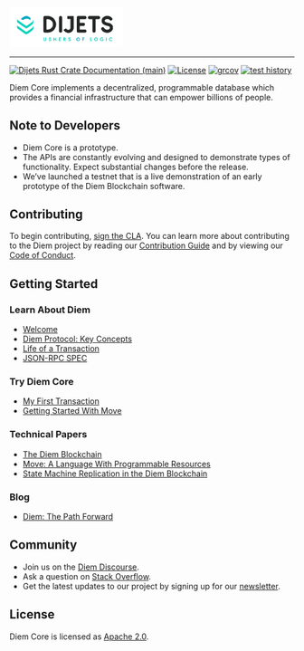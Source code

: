 <a href="https://developers.diem.com">
	<img width="200" src="./.assets/dijets.png" alt="Dijets Logo" />
</a>

---

[![Dijets Rust Crate Documentation (main)](https://img.shields.io/badge/docs-main-59f)](https://diem.github.io/diem/)
[![License](https://img.shields.io/badge/license-Apache-green.svg)](LICENSE)
[![grcov](https://img.shields.io/badge/Coverage-grcov-green)](https://ci-artifacts.diem.com/coverage/unit-coverage/latest/index.html)
[![test history](https://img.shields.io/badge/Test-History-green)](https://ci-artifacts.diem.com/testhistory/diem/diem/auto/ci-test.yml/index.html)

Diem Core implements a decentralized, programmable database which provides a financial infrastructure that can empower billions of people.

## Note to Developers
* Diem Core is a prototype.
* The APIs are constantly evolving and designed to demonstrate types of functionality. Expect substantial changes before the release.
* We’ve launched a testnet that is a live demonstration of an early prototype of the Diem Blockchain software.

## Contributing

To begin contributing, [sign the CLA](https://diem.com/en-US/cla-sign/). You can learn more about contributing to the Diem project by reading our [Contribution Guide](https://developers.diem.com/docs/community/contributing) and by viewing our [Code of Conduct](https://developers.diem.com/docs/policies/code-of-conduct).

## Getting Started

### Learn About Diem
* [Welcome](https://developers.diem.com/docs/welcome-to-diem)
* [Diem Protocol: Key Concepts](https://developers.diem.com/docs/core/diem-protocol)
* [Life of a Transaction](https://developers.diem.com/docs/core/life-of-a-transaction)
* [JSON-RPC SPEC](json-rpc/json-rpc-spec.md)

### Try Diem Core
* [My First Transaction](https://developers.diem.com/docs/core/my-first-transaction)
* [Getting Started With Move](https://developers.diem.com/docs/move/move-introduction)

### Technical Papers
* [The Diem Blockchain](https://developers.diem.com/docs/technical-papers/the-diem-blockchain-paper)
* [Move: A Language With Programmable Resources](https://developers.diem.com/docs/technical-papers/move-paper)
* [State Machine Replication in the Diem Blockchain](https://developers.diem.com/docs/technical-papers/state-machine-replication-paper)

### Blog
* [Diem: The Path Forward](https://developers.diem.com/blog/2019/06/18/the-path-forward/)

## Community

* Join us on the [Diem Discourse](https://community.diem.com).
* Ask a question on [Stack Overflow](https://stackoverflow.com/questions/tagged/diem).
* Get the latest updates to our project by signing up for our [newsletter](https://developers.diem.com/newsletter_form).

## License

Diem Core is licensed as [Apache 2.0](https://github.com/diem/diem/blob/main/LICENSE).
